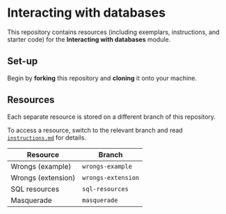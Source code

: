 # Interacting with databases

This repository contains resources (including exemplars, instructions, and starter code) for the **Interacting with databases** module.

## Set-up

Begin by **forking** this repository and **cloning** it onto your machine.

## Resources

Each separate resource is stored on a different branch of this repository.

To access a resource, switch to the relevant branch and read [`instructions.md`](./instructions.md) for details.

| Resource | Branch |
| --- | --- |
| Wrongs (example) | `wrongs-example` |
| Wrongs (extension) | `wrongs-extension` |
| SQL resources | `sql-resources` |
| Masquerade | `masquerade` |
